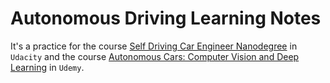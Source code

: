 # Autonomous Driving Learning Notes

It's a practice for the course [Self Driving Car Engineer Nanodegree](https://www.udacity.com/course/self-driving-car-engineer-nanodegree--nd013) in `Udacity` and the course [Autonomous Cars: Computer Vision and Deep Learning](https://www.udemy.com/autonomous-cars-deep-learning-and-computer-vision-in-python/) in `Udemy`.
